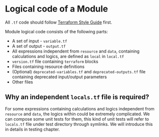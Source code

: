 # Logical code of a Module

<!-- TODO: Link will be provided after the release of Terraform Style Guide -->
All `.tf` code should follow [Terraform Style Guide]() first.

Module logical code consists of the following parts:

* A set of input - `variable.tf`
* A set of output - `output.tf`
* All expressions independent from `resource` and `data`, containing calculations and logics, are defined as `local` in `local.tf`
* `version.tf` file containing `terraform` blocks
* Files containing resource definitions
* (Optional) `deprecated-variables.tf` and `deprecated-outputs.tf` file containing deprecated input/output parameters
* Other files

## Why an independent `locals.tf` file is required?

For some expressions containing calculations and logics independent from `resource` and `data`, the logics within could be extremely complicated. We can compose some unit tests for them, this kind of unit tests will refer to `locals.tf` file under test directory through symlinks. We will introduce this in details in testing chapter.